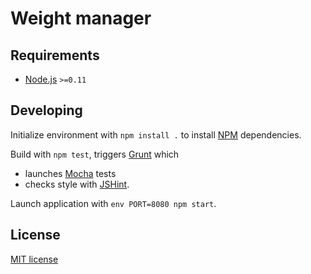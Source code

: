 # Weight manager

## Requirements

* [Node.js](http://nodejs.org/) `>=0.11`

## Developing

Initialize environment with `npm install .` to install [NPM](https://www.npmjs.org/) dependencies.

Build with `npm test`, triggers [Grunt](http://gruntjs.com) which

* launches [Mocha](http://visionmedia.github.io/mocha/) tests
* checks style with [JSHint](http://www.jshint.com/).

Launch application with `env PORT=8080 npm start`.

## License

[MIT license](http://opensource.org/licenses/MIT)
